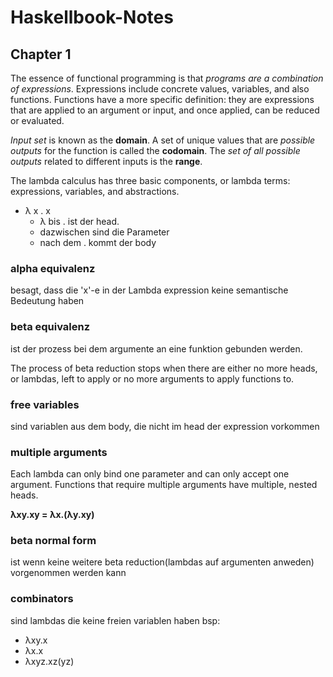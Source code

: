 # Haskellbook-Notes

## Chapter 1
The essence of functional programming is that *programs are a combination of expressions*. Expressions include concrete values, variables, and also functions. Functions have a more specific definition: they are expressions that are applied to an argument or input, and once applied, can be reduced or evaluated.

*Input set* is known as the **domain**. A set of unique values that are *possible outputs* for the function is called the **codomain**. The *set of all possible outputs* related to different inputs is the **range**.

The lambda calculus has three basic components, or lambda terms: expressions, variables, and abstractions.

* λ x . x
    * λ bis . ist der head.
    * dazwischen sind die Parameter
    * nach dem . kommt der body

### alpha equivalenz
besagt, dass die 'x'-e in der Lambda expression keine semantische Bedeutung haben

### beta equivalenz
ist der prozess bei dem argumente an eine funktion gebunden werden.

The process of beta reduction stops when there are either no more heads, or lambdas, left to apply or no more arguments to apply functions to.

### free variables
sind variablen aus dem body, die nicht im head der expression vorkommen

### multiple arguments
Each lambda can only bind one parameter and can only accept one argument. Functions that require multiple arguments have multiple, nested heads.

**λxy.xy = λx.(λy.xy)**

### beta normal form
ist wenn keine weitere beta reduction(lambdas auf argumenten anweden) vorgenommen werden kann

### combinators
sind lambdas die keine freien variablen haben
bsp: 
* λxy.x
* λx.x
* λxyz.xz(yz)

